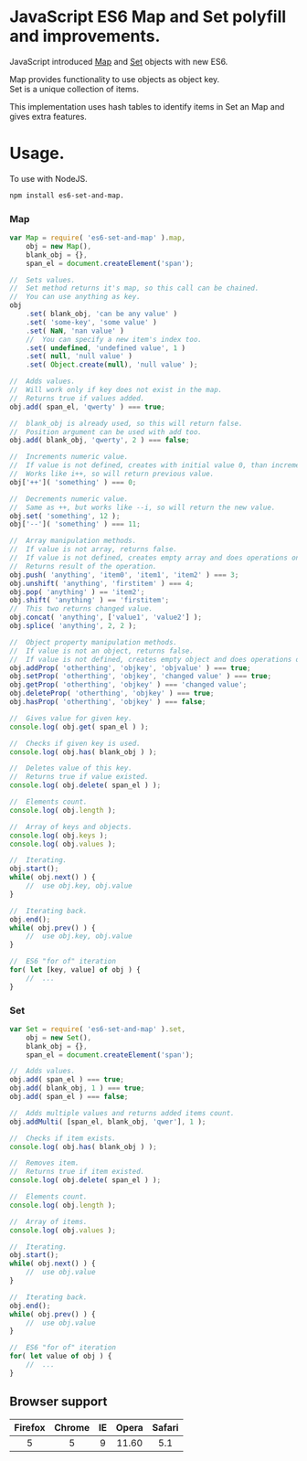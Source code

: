 # JavaScript ES6 Map and Set polyfill and improvements.

JavaScript introduced [Map](https://developer.mozilla.org/en-US/docs/Web/JavaScript/Reference/Global_Objects/Map) and [Set](https://developer.mozilla.org/en-US/docs/Web/JavaScript/Reference/Global_Objects/Set) objects with new ES6.

Map provides functionality to use objects as object key.  
Set is a unique collection of items.

This implementation uses hash tables to identify items in Set an Map and gives extra features.

# Usage.

To use with NodeJS.

```sh
npm install es6-set-and-map.
```

### Map

```javascript
var Map = require( 'es6-set-and-map' ).map, 
    obj = new Map(), 
    blank_obj = {}, 
    span_el = document.createElement('span');

//  Sets values.
//  Set method returns it's map, so this call can be chained.
//  You can use anything as key.
obj
    .set( blank_obj, 'can be any value' )
    .set( 'some-key', 'some value' )
    .set( NaN, 'nan value' )
    //  You can specify a new item's index too.
    .set( undefined, 'undefined value', 1 )
    .set( null, 'null value' )
    .set( Object.create(null), 'null value' );

//  Adds values.
//  Will work only if key does not exist in the map.
//  Returns true if values added.
obj.add( span_el, 'qwerty' ) === true;

//  blank_obj is already used, so this will return false.
//  Position argument can be used with add too.
obj.add( blank_obj, 'qwerty', 2 ) === false;

//  Increments numeric value.
//  If value is not defined, creates with initial value 0, than increments it.
//  Works like i++, so will return previous value.
obj['++']( 'something' ) === 0;

//  Decrements numeric value.
//  Same as ++, but works like --i, so will return the new value.
obj.set( 'something', 12 );
obj['--']( 'something' ) === 11;

//  Array manipulation methods.
//  If value is not array, returns false.
//  If value is not defined, creates empty array and does operations on it.
//  Returns result of the operation.
obj.push( 'anything', 'item0', 'item1', 'item2' ) === 3;
obj.unshift( 'anything', 'firstitem' ) === 4; 
obj.pop( 'anything' ) == 'item2';
obj.shift( 'anything' ) == 'firstitem';
//  This two returns changed value.
obj.concat( 'anything', ['value1', 'value2'] );
obj.splice( 'anything', 2, 2 );

//  Object property manipulation methods.
//  If value is not an object, returns false.
//  If value is not defined, creates empty object and does operations on it.
obj.addProp( 'otherthing', 'objkey', 'objvalue' ) === true;
obj.setProp( 'otherthing', 'objkey', 'changed value' ) === true;
obj.getProp( 'otherthing', 'objkey' ) === 'changed value';
obj.deleteProp( 'otherthing', 'objkey' ) === true;
obj.hasProp( 'otherthing', 'objkey' ) === false;

//  Gives value for given key.
console.log( obj.get( span_el ) );

//  Checks if given key is used.
console.log( obj.has( blank_obj ) );

//  Deletes value of this key.
//  Returns true if value existed.
console.log( obj.delete( span_el ) );

//  Elements count.
console.log( obj.length );

//  Array of keys and objects.
console.log( obj.keys );
console.log( obj.values );

//  Iterating.
obj.start();
while( obj.next() ) {
    //  use obj.key, obj.value
}

//  Iterating back.
obj.end();
while( obj.prev() ) {
    //  use obj.key, obj.value
}

//  ES6 "for of" iteration
for( let [key, value] of obj ) {
    //  ...
}
```


### Set

```javascript
var Set = require( 'es6-set-and-map' ).set, 
    obj = new Set(), 
    blank_obj = {}, 
    span_el = document.createElement('span');

//  Adds values.
obj.add( span_el ) === true;
obj.add( blank_obj, 1 ) === true;
obj.add( span_el ) === false;

//  Adds multiple values and returns added items count.
obj.addMulti( [span_el, blank_obj, 'qwer'], 1 );

//  Checks if item exists.
console.log( obj.has( blank_obj ) );

//  Removes item.
//  Returns true if item existed.
console.log( obj.delete( span_el ) );

//  Elements count.
console.log( obj.length );

//  Array of items.
console.log( obj.values );

//  Iterating.
obj.start();
while( obj.next() ) {
    //  use obj.value
}

//  Iterating back.
obj.end();
while( obj.prev() ) {
    //  use obj.value
}

//  ES6 "for of" iteration
for( let value of obj ) {
    //  ...
}
```

## Browser support

|Firefox|Chrome |IE |Opera  |Safari |
|:-----:|:-----:|:-:|:-----:|:-----:|
|5      |5      |9  |11.60  |5.1    |